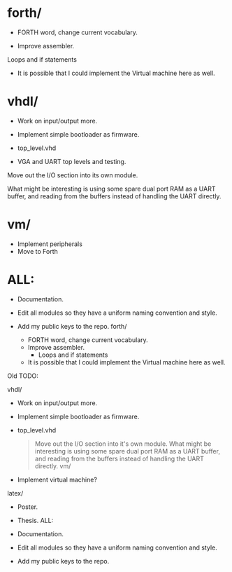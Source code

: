 forth/
======

* FORTH word, change current vocabulary. 

* Improve assembler.

Loops and if statements


* It is possible that I could implement the
  Virtual machine here as well.  

vhdl/
=====

* Work on input/output more.

* Implement simple bootloader as firmware.

* top\_level.vhd

* VGA and UART top levels and testing.

Move out the I/O section into its own module.

What might be interesting is using some spare
dual port RAM as a UART buffer, and reading from
the buffers instead of handling the UART directly.


vm/
===

* Implement peripherals
* Move to Forth

ALL:
====

* Documentation.

* Edit all modules so they have a uniform naming
convention and style.

* Add my public keys to the repo.
forth/
  * FORTH word, change current vocabulary. 
  * Improve assembler.
    - Loops and if statements
  * It is possible that I could implement the
    Virtual machine here as well.  

Old TODO:

vhdl/

  * Work on input/output more.
  * Implement simple bootloader as firmware.
  * top\_level.vhd
    > Move out the I/O section into it's own module.
    > What might be interesting is using some spare
    dual port RAM as a UART buffer, and reading from
    the buffers instead of handling the UART directly.
vm/

  * Implement virtual machine?

latex/

  * Poster.
  * Thesis.
ALL:

  * Documentation.
  * Edit all modules so they have a uniform naming
  convention and style.
  * Add my public keys to the repo.
